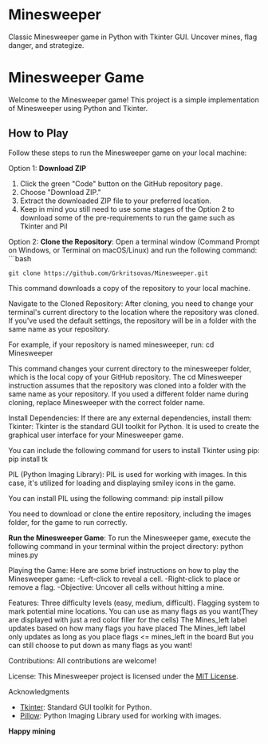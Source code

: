 # Minesweeper
Classic Minesweeper game in Python with Tkinter GUI. Uncover mines, flag danger, and strategize.

# Minesweeper Game

Welcome to the Minesweeper game! This project is a simple implementation of Minesweeper using Python and Tkinter.

## How to Play

Follow these steps to run the Minesweeper game on your local machine:

Option 1: **Download ZIP**

1. Click the green "Code" button on the GitHub repository page.
2. Choose "Download ZIP."
3. Extract the downloaded ZIP file to your preferred location.
4. Keep in mind you still need to use some stages of the Option 2 to download some of the pre-requirements to run the game such as Tkinter and Pil

Option 2: **Clone the Repository**:
Open a terminal window (Command Prompt on Windows, or Terminal on macOS/Linux) and run the following command:
    ```bash
    
    git clone https://github.com/Grkritsovas/Minesweeper.git

This command downloads a copy of the repository to your local machine.

Navigate to the Cloned Repository:
After cloning, you need to change your terminal's current directory to the location where the repository was cloned. If you've used the default settings, the repository will be in a folder with the same name as your repository.

For example, if your repository is named minesweeper, run:   cd Minesweeper

This command changes your current directory to the minesweeper folder, which is the local copy of your GitHub repository.
The cd Minesweeper instruction assumes that the repository was cloned into a folder with the same name as your repository. If you used a different folder name during cloning, replace Minesweeper with the correct folder name.

Install Dependencies:
If there are any external dependencies, install them:
Tkinter:
Tkinter is the standard GUI toolkit for Python. It is used to create the graphical user interface for your Minesweeper game.

You can include the following command for users to install Tkinter using pip:  pip install tk

PIL (Python Imaging Library):
PIL is used for working with images. In this case, it's utilized for loading and displaying smiley icons in the game.

You can install PIL using the following command:  pip install pillow

You need to download or clone the entire repository, including the images folder, for the game to run correctly.

**Run the Minesweeper Game**:
To run the Minesweeper game, execute the following command in your terminal within the project directory:
    python mines.py

Playing the Game:
Here are some brief instructions on how to play the Minesweeper game:
-Left-click to reveal a cell.
-Right-click to place or remove a flag.
-Objective: Uncover all cells without hitting a mine.


Features:
Three difficulty levels (easy, medium, difficult).
Flagging system to mark potential mine locations.
You can use as many flags as you want(They are displayed with just a red color filler for the cells)
The Mines_left label updates based on how many flags you have placed
The Mines_left label only updates as long as you place flags <= mines_left in the board
But you can still choose to put down as many flags as you want!

Contributions:
All contributions are welcome!

License:
This Minesweeper project is licensed under the [MIT License](LICENSE).

Acknowledgments

- [Tkinter](https://docs.python.org/3/library/tkinter.html): Standard GUI toolkit for Python.
- [Pillow](https://pillow.readthedocs.io/): Python Imaging Library used for working with images.

**Happy mining**
